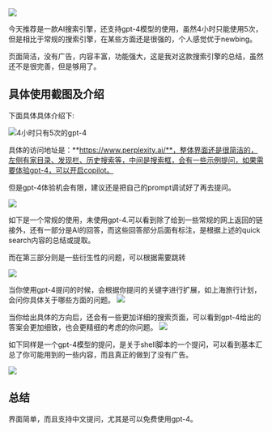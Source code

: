 <img src="/assets/image/240915-推荐这款神器：Perplexity-2.png" style="max-width: 70%; height: auto;">
<small></small>


今天推荐是一款AI搜索引擎，还支持gpt-4模型的使用，虽然4小时只能使用5次，但是相比于常规的搜索引擎，在某些方面还是很强的，个人感觉优于newbing。

页面简洁，没有广告，内容丰富，功能强大，这是我对这款搜索引擎的总结，虽然还不是很完善，但是够用了。


## 具体使用截图及介绍

下面具体具体介绍下:


![4小时只有5次的gpt-4](/assets/image/240915-推荐这款神器：Perplexity-1.png)

具体的访问地址是：**https://www.perplexity.ai/**，整体界面还是很简洁的，左侧有家目录、发现栏、历史搜索等，中间是搜索框，会有一些示例提问，如果需要体验gpt-4，可以开启copilot。

但是gpt-4体验机会有限，建议还是把自己的prompt调试好了再去提问。

![](/assets/image/240915-推荐这款神器：Perplexity-2.png)

如下是一个常规的使用，未使用gpt-4.可以看到除了给到一些常规的网上返回的链接外，还有一部分是AI的回答，而这些回答部分后面有标注，是根据上述的quick search内容的总结或提取。

而在第三部分则是一些衍生性的问题，可以根据需要跳转

![](/assets/image/240915-推荐这款神器：Perplexity-3.png)

当你使用gpt-4提问的时候，会根据你提问的关键字进行扩展，如上海旅行计划，会问你具体关于哪些方面的问题。
![](/assets/image/240915-推荐这款神器：Perplexity-4.png)

当你给出具体的方向后，还会有一些更加详细的搜索页面，可以看到gpt-4给出的答案会更加细致，也会更精细的考虑的你问题。
![](/assets/image/240915-推荐这款神器：Perplexity-5.png)

如下同样是一个gpt-4模型的提问，是关于shell脚本的一个提问，可以看到基本汇总了你可能用到的一些内容，而且真正的做到了没有广告。

![](/assets/image/240915-推荐这款神器：Perplexity-6.png)

## 总结

界面简单，而且支持中文提问，尤其是可以免费使用gpt-4。